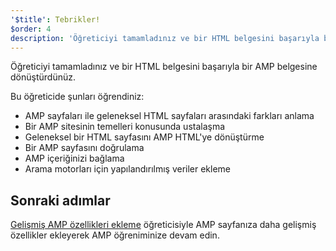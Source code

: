 ```yaml
---
'$title': Tebrikler!
$order: 4
description: 'Öğreticiyi tamamladınız ve bir HTML belgesini başarıyla bir AMP belgesine dönüştürdünüz. Bu öğreticide şunları öğrendiniz: - AMP sayfaları ile geleneksel HTML sayfaları arasındaki farkları anlama...'
---
```


Öğreticiyi tamamladınız ve bir HTML belgesini başarıyla bir AMP belgesine dönüştürdünüz.

Bu öğreticide şunları öğrendiniz:

- AMP sayfaları ile geleneksel HTML sayfaları arasındaki farkları anlama
- Bir AMP sitesinin temelleri konusunda ustalaşma
- Geleneksel bir HTML sayfasını AMP HTML'ye dönüştürme
- Bir AMP sayfasını doğrulama
- AMP içeriğinizi bağlama
- Arama motorları için yapılandırılmış veriler ekleme

## Sonraki adımlar

[Gelişmiş AMP özellikleri ekleme](../../../../documentation/guides-and-tutorials/start/add_advanced/index.md) öğreticisiyle AMP sayfanıza daha gelişmiş özellikler ekleyerek AMP öğreniminize devam edin.
